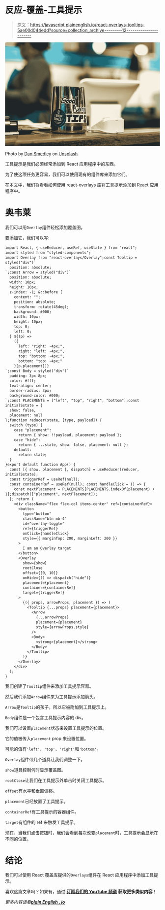# 反应-覆盖-工具提示

> 原文：<https://javascript.plainenglish.io/react-overlays-tooltips-5ae00d044edd?source=collection_archive---------12----------------------->

![](img/08a7e3ed091a5e8cd9b67f55224668ce.png)

Photo by [Dan Smedley](https://unsplash.com/@nadyeldems?utm_source=medium&utm_medium=referral) on [Unsplash](https://unsplash.com?utm_source=medium&utm_medium=referral)

工具提示是我们必须经常添加到 React 应用程序中的东西。

为了使这项任务更容易，我们可以使用现有的组件库来添加它们。

在本文中，我们将看看如何使用 react-overlays 库将工具提示添加到 React 应用程序中。

# 奥韦莱

我们可以用`Overlay`组件轻松添加覆盖图。

要添加它，我们可以写:

```
import React, { useReducer, useRef, useState } from "react";
import styled from "styled-components";
import Overlay from "react-overlays/Overlay";const Tooltip = styled("div")`
  position: absolute;
`;const Arrow = styled("div")`
  position: absolute;
  width: 10px;
  height: 10px;
  z-index: -1; &::before {
    content: "";
    position: absolute;
    transform: rotate(45deg);
    background: #000;
    width: 10px;
    height: 10px;
    top: 0;
    left: 0;
  } ${(p) =>
    ({
      left: "right: -4px;",
      right: "left: -4px;",
      top: "bottom: -4px;",
      bottom: "top: -4px;"
    }[p.placement])}
`;const Body = styled("div")`
  padding: 3px 8px;
  color: #fff;
  text-align: center;
  border-radius: 3px;
  background-color: #000;
`;const PLACEMENTS = ["left", "top", "right", "bottom"];const initialSstate = {
  show: false,
  placement: null
};function reducer(state, [type, payload]) {
  switch (type) {
    case "placement":
      return { show: !!payload, placement: payload };
    case "hide":
      return { ...state, show: false, placement: null };
    default:
      return state;
  }
}export default function App() {
  const [{ show, placement }, dispatch] = useReducer(reducer, initialSstate);
  const triggerRef = useRef(null);
  const containerRef = useRef(null); const handleClick = () => {
    const nextPlacement = PLACEMENTS[PLACEMENTS.indexOf(placement) + 1];dispatch(["placement", nextPlacement]);
  }; return (
    <div className="flex flex-col items-center" ref={containerRef}>
      <button
        type="button"
        className="btn mb-4"
        id="overlay-toggle"
        ref={triggerRef}
        onClick={handleClick}
        style={{ marginTop: 200, marginLeft: 200 }}
      >
        I am an Overlay target
      </button>
      <Overlay
        show={show}
        rootClose
        offset={[0, 10]}
        onHide={() => dispatch("hide")}
        placement={placement}
        container={containerRef}
        target={triggerRef}
      >
        {({ props, arrowProps, placement }) => (
          <Tooltip {...props} placement={placement}>
            <Arrow
              {...arrowProps}
              placement={placement}
              style={arrowProps.style}
            />
            <Body>
              <strong>{placement}</strong>
            </Body>
          </Tooltip>
        )}
      </Overlay>
    </div>
  );
}
```

我们创建了`Tooltip`组件来添加工具提示容器。

然后我们添加`Arrow`组件来为工具提示添加箭头。

`Arrow`是`Tooltip`的孩子，所以它被附加到工具提示上。

`Body`组件是一个包含工具提示内容的 div。

我们可以设置`placement`状态来设置工具提示的位置。

它的值被传入`placement` prop 来设置位置。

可能的值有`'left'`、`'top'`、`'right'`和`'bottom'`。

`Overlay`组件带几个道具让我们调整一下。

`show`道具控制何时显示覆盖图。

`rootClose`让我们在工具提示外单击时关闭工具提示。

`offset`有水平和垂直偏移。

`placement`已经放置了工具提示。

`containerRef`有工具提示的容器组件。

`target`有组件的 ref 来触发工具提示。

现在，当我们点击按钮时，我们会看到每次改变`placement`时，工具提示会显示在不同的位置。

# 结论

我们可以使用 React 覆盖库提供的`Overlays`组件在 React 应用程序中添加工具提示。

喜欢这篇文章吗？如果有，通过 [**订阅我们的 YouTube 频道**](https://www.youtube.com/channel/UCtipWUghju290NWcn8jhyAw?sub_confirmation=true) **获取更多类似内容！**

*更多内容请看*[***plain English . io***](https://plainenglish.io/)